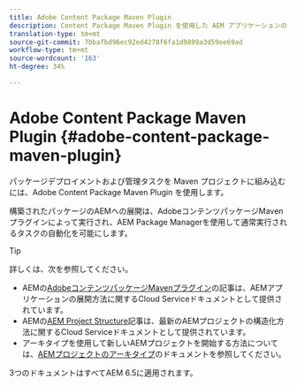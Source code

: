 ```yaml
---
title: Adobe Content Package Maven Plugin
description: Content Package Maven Plugin を使用した AEM アプリケーションのデプロイについて説明します
translation-type: tm+mt
source-git-commit: 7bbafbd96ec92ed4278f6fa1d9899a3d59ee69ad
workflow-type: tm+mt
source-wordcount: '163'
ht-degree: 34%

---
```



# Adobe Content Package Maven Plugin {#adobe-content-package-maven-plugin}

パッケージデプロイメントおよび管理タスクを Maven プロジェクトに組み込むには、Adobe Content Package Maven Plugin を使用します。

構築されたパッケージのAEMへの展開は、AdobeコンテンツパッケージMavenプラグインによって実行され、AEM Package Managerを使用して通常実行されるタスクの自動化を可能にします。

>[!TIP]
>
>詳しくは、次を参照してください。
>
>* AEMの[AdobeコンテンツパッケージMavenプラグイン](https://experienceleague.adobe.com/docs/experience-manager-cloud-service/implementing/developer-tools/maven-plugin.html?lang=en#developer-tools)の記事は、AEMアプリケーションの展開方法に関するCloud Serviceドキュメントとして提供されています。
>* AEMの[AEM Project Structure](https://docs.adobe.com/content/help/ja-JP/experience-manager-cloud-service/implementing/developing/aem-project-content-package-structure.html)記事は、最新のAEMプロジェクトの構造化方法に関するCloud Serviceドキュメントとして提供されています。
>* アーキタイプを使用して新しいAEMプロジェクトを開始する方法については、[AEMプロジェクトのアーキタイプ](https://docs.adobe.com/content/help/ja-JP/experience-manager-core-components/using/developing/archetype/overview.html)のドキュメントを参照してください。

>
>
3つのドキュメントはすべてAEM 6.5に適用されます。

